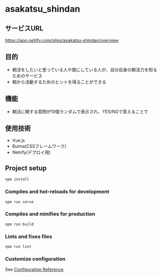 # asakatsu_shindan
## サービスURL
https://app.netlify.com/sites/asakatsu-shindan/overview

## 目的
- 朝活をしたいと思っている人や既にしている人が、自分自身の朝活力を知るためのサービス
- 朝から活動するためのヒントを得ることができる

## 機能
- 朝活に関する質問が10個ランダムで表示され、YES/NOで答えることで

## 使用技術
- Vue.js
- Bulma(CSSフレームワーク)
- Netrify(デプロイ用)

## Project setup
```
npm install
```

### Compiles and hot-reloads for development
```
npm run serve
```

### Compiles and minifies for production
```
npm run build
```

### Lints and fixes files
```
npm run lint
```

### Customize configuration
See [Configuration Reference](https://cli.vuejs.org/config/).
